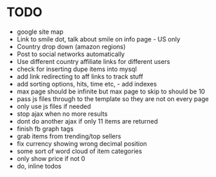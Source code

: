 TODO
====

- google site map
- Link to smile dot, talk about smile on info page - US only
- Country drop down (amazon regions)
- Post to social networks automatically
- Use different country affiliate links for different users
- check for inserting dupe items into mysql
- add link redirecting to aff links to track stuff
- add sorting options, hits, time etc, - add indexes
- max page should be infinite but max page to skip to should be 10
- pass js files through to the template so they are not on every page
- only use js files if needed
- stop ajax when no more results
- dont do another ajax if only 11 items are returned
- finish fb graph tags
- grab items from trending/top sellers
- fix currency showing wrong decimal position
- some sort of word cloud of item categories
- only show price if not 0
- do, inline todos
